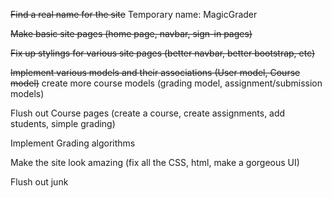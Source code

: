~~Find a real name for the site~~
Temporary name: MagicGrader

~~Make basic site pages (home page, navbar, sign-in pages)~~

~~Fix up stylings for various site pages (better navbar, better bootstrap, etc)~~

~~Implement various models and their associations (User model, Course model)~~
create more course models (grading model, assignment/submission models)

Flush out Course pages (create a course, create assignments, add students, simple grading)

Implement Grading algorithms

Make the site look amazing (fix all the CSS, html, make a gorgeous UI)

Flush out junk
